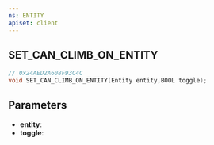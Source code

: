 ```yaml
---
ns: ENTITY
apiset: client
---
```

## SET_CAN_CLIMB_ON_ENTITY

```c
// 0x24AED2A608F93C4C
void SET_CAN_CLIMB_ON_ENTITY(Entity entity,BOOL toggle);
```


## Parameters
* **entity**:
* **toggle**:



